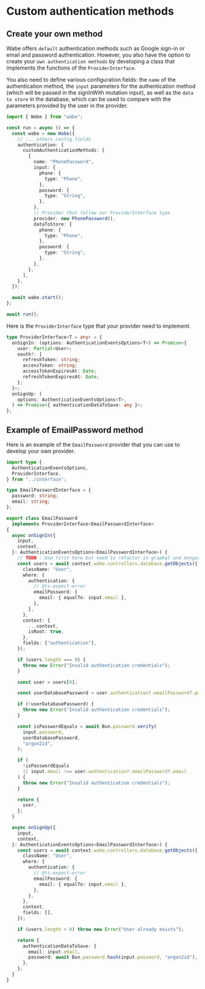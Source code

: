 # Custom authentication methods

## Create your own method

Wabe offers `default` authentication methods such as Google sign-in or email and password authentication. However, you also have the option to create your `own authentication methods` by developing a class that implements the functions of the `ProviderInterface`.

You also need to define various configuration fields: the `name` of the authentication method, the `input` parameters for the authentication method (which will be passed in the signInWith mutation input), as well as the `data to store` in the database, which can be used to compare with the parameters provided by the user in the provider.

```ts
import { Wabe } from "wabe";

const run = async () => {
  const wabe = new Wabe({
    // ... others config fields
    authentication: {
      customAuthenticationMethods: [
        {
          name: "PhonePassword",
          input: {
            phone: {
              type: "Phone",
            },
            password: {
              type: "String",
            },
          },
          // Provider that follow our ProviderInterface type
          provider: new PhonePassword(),
          dataToStore: {
            phone: {
              type: "Phone",
            },
            password: {
              type: "String",
            },
          },
        },
      ],
    },
  });

  await wabe.start();
};

await run();
```

Here is the `ProviderInterface` type that your provider need to implement.

```ts
type ProviderInterface<T = any> = {
  onSignIn: (options: AuthenticationEventsOptions<T>) => Promise<{
    user: Partial<User>;
    oauth?: {
      refreshToken: string;
      accessToken: string;
      accessTokenExpiresAt: Date;
      refreshTokenExpiresAt: Date;
    };
  }>;
  onSignUp: (
    options: AuthenticationEventsOptions<T>,
  ) => Promise<{ authenticationDataToSave: any }>;
};
```

## Example of EmailPassword method

Here is an example of the `EmailPassword` provider that you can use to develop your own provider.

```ts
import type {
  AuthenticationEventsOptions,
  ProviderInterface,
} from "../interface";

type EmailPasswordInterface = {
  password: string;
  email: string;
};

export class EmailPassword
  implements ProviderInterface<EmailPasswordInterface>
{
  async onSignIn({
    input,
    context,
  }: AuthenticationEventsOptions<EmailPasswordInterface>) {
    // TODO : Use first here but need to refactor in graphql and mongoadapter to have first and not limit
    const users = await context.wabe.controllers.database.getObjects({
      className: "User",
      where: {
        authentication: {
          // @ts-expect-error
          emailPassword: {
            email: { equalTo: input.email },
          },
        },
      },
      context: {
        ...context,
        isRoot: true,
      },
      fields: ["authentication"],
    });

    if (users.length === 0) {
      throw new Error("Invalid authentication credentials");
    }

    const user = users[0];

    const userDatabasePassword = user.authentication?.emailPassword?.password;

    if (!userDatabasePassword) {
      throw new Error("Invalid authentication credentials");
    }

    const isPasswordEquals = await Bun.password.verify(
      input.password,
      userDatabasePassword,
      "argon2id",
    );

    if (
      !isPasswordEquals
      || input.email !== user.authentication?.emailPassword?.email
    ) {
      throw new Error("Invalid authentication credentials");
    }

    return {
      user,
    };
  }

  async onSignUp({
    input,
    context,
  }: AuthenticationEventsOptions<EmailPasswordInterface>) {
    const users = await context.wabe.controllers.database.getObjects({
      className: "User",
      where: {
        authentication: {
          // @ts-expect-error
          emailPassword: {
            email: { equalTo: input.email },
          },
        },
      },
      context,
      fields: [],
    });

    if (users.length > 0) throw new Error("User already exists");

    return {
      authenticationDataToSave: {
        email: input.email,
        password: await Bun.password.hash(input.password, "argon2id"),
      },
    };
  }
}
```
